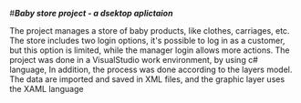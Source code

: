 
#***Baby store project - a dsektop aplictaion***

The project manages a store of baby products, like clothes, carriages, etc.
The store includes two login options, it's possible to log in as a customer, but this option is limited, 
while the manager login allows more actions.
The project was done in a VisualStudio work environment, by using c# language, In addition, the process was done according to the layers model.
The data are imported and saved in XML files, and the graphic layer uses the XAML language
